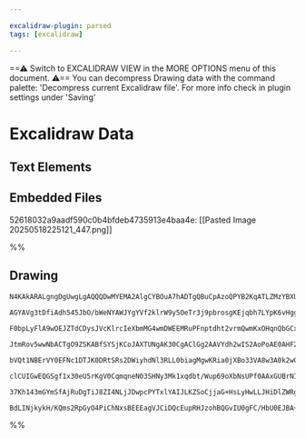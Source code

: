```yaml
---

excalidraw-plugin: parsed
tags: [excalidraw]

---
```

==⚠  Switch to EXCALIDRAW VIEW in the MORE OPTIONS menu of this document. ⚠== You can decompress Drawing data with the command palette: 'Decompress current Excalidraw file'. For more info check in plugin settings under 'Saving'


# Excalidraw Data

## Text Elements
## Embedded Files
52618032a9aadf590c0b4bfdeb4735913e4baa4e: [[Pasted Image 20250518225121_447.png]]

%%
## Drawing
```compressed-json
N4KAkARALgngDgUwgLgAQQQDwMYEMA2AlgCYBOuA7hADTgQBuCpAzoQPYB2KqATLZMzYBXUtiRoIACyhQ4zZAHoFAc0JRJQgEYA6bGwC2CgF7N6hbEcK4OCtptbErHALRY8RMpWdx8Q1TdIEfARcZgRmBShcZQUebQBGeO0ABho6IIR9BA4oZm4AbXAwUDBSiBJuCEwKfQBVKCEADRgADniATgA2XABlAGsjPp6AaQBBPP4y2ERKwn1opEnITG5n

AGYAVg3tDfiAdh545JbO/bWeNYAWJYgYVf2klrW9y5OeTr3j9pbrosgKEjqbh7LYpK6vHggt7HG6SBCEZTSbhrTotG7WZTBbjJG7MKCkNh9BAAYTY+DYpEq+OszDguECOTSpUgmlw2D6ygJQg4xFJ5MpEmpHFp9OyUCZZQAZoR8PgerAsRJBB4JQJ8YSEAB1QGSbh8P4QPEEonymCK9DKio3LmIjjhPJoeI3Nh07BqO6O5I4g2c4RwACSxAdqHyA

F0bpLyFlA9wOEJZTdCDysJVcKlrcIeXbmMG4wmDWEEMRuPFnptdht2vrmQwmKxOHqnQbGCx2BwAHKcMTcNotA6QquJ5gAEQyUCL3ElBDCN00meIAFFglkcrn4/gbkI4MRcOPi46XiC9p13mt4htfjWiBw+rH1zdyeyJ2gp/gZwWog1gxBEDyk8pVQgaVghjCQNneeIWmSc5cHaXBcGISVK2SbBkk0S5NElYgEHQvZNnaUsEAw+DLkWAt3HEEM/jA

JtmRov5wwNbACTgO9ZSKABfSYSjKCoJAXTUNgAK30CgAClGg2AAVYdh2wIS2AoPoAE0AHF206QDpkoiBAmwKIOExMiaxWNBnE6ZJtDWdobPaNYWi6V5LmeDYbg9VBnHiD5tCeF43g+L4fhuAFiCBR0CISWy2lRdpLg2M9qzKOEESRNBrMimzoocuKEtcg0MXNb0ayNDU+QpSoAGJ4gQarqsA1l2V9bleTJcqJAqyVJWwdpusA4C5QVHTLWLXF1SJ

bVQt1NBErVY0EFNc1DTJK0DRtSRs2DWiyhdNl3RLL0biagMgwKRia0jXBo33VA8w3A0k2w0z0FweJAK5LN7W4HipngSi1j+LiCwQZ9eC9ToNieDoZtrVsGzStFmzrNtOw4btpqrWL8OhwgRzHEHX3fGs52apdMjFNd8xrLcdz3EtDw2Y93i6FoEavJNbzQW6HzYJ9roJhBOPAM6IFwOA4HlXdKJ46A4SySoiERcVJgYQgEAoAAhNkOXelr+UqzqD

clCUIGwEQGSgf1x30eU5rKgV0CqmqneN03SHNy3Mk1xqdbt/Wup69oXbNsUPf0AAxGUBrNIblpGooTeDnJQ5tjUJrC3hldd92rZTk1BsqYag7dkOrYAJWEW1PsdTPE4tq2AHlXT2z0isgLOS8yMPOCgMPLpldy8rKduk6truch6QgjEonhW4T4uR8yKSsCgUYFa4CRgklJX4+HuvMgl0gV7dxS4QQti7qH2vQ4XHlRmPihT+ukX76L7PMjvgkKCk

37Kh143mGYmSfAjRuDgTiJ8ZI4NLjJDwpcPYTxlYAIJLKZSoCjjaG+HsLyHwLLJHiDlZWRg2AGC+s2AgQhKKWRBJxGu88976HLs1Dav95zG05CQCeU89Sz3YcQeUCBWJoEHpAXhABZNg2Eb64E0MEPm04EDK14b7NA30IDqzJE/UgyhWQAApDh7GoLwfYhj9GGMshsAAlIBUuCBlDxnpL/bRuA9FrBxLwVxJiPGoHMVYmhO9a65wQI3KAbYKYX0g

BdLINjkykH/KQms2RpGyO4PiChNxsBEEEagVJCiDQcEupRHJzohBQGvIU0gFC/HbU0EJBA+lmA9HyXAcRkj8kyPxvI5WbIQmMCksQ/A8SfozCVBkfSbZAKmzxAYb+wybr3gNI+Ikci3y5POgSa2oyQlw1QPzB8oQV5jN6f08+gswCAwiTKcIX0OIgA4kAA==
```
%%